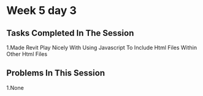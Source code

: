 # Week 5 day 3
## Tasks Completed In The Session
1.Made Revit Play Nicely With Using Javascript To Include Html Files Within Other Html Files
## Problems In This Session
1.None
